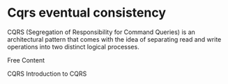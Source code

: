 # Cqrs eventual consistency

CQRS (Segregation of Responsibility for Command Queries) is an architectural pattern that comes with the idea of separating read and write operations into two distinct logical processes.

<ResourceGroupTitle>Free Content</ResourceGroupTitle>

<BadgeLink badgeText="Read" colorScheme="yellow" href="https://martinfowler.com/bliki/CQRS.html">CQRS</BadgeLink>
<BadgeLink badgeText='Read' colorScheme="yellow" href='https://learn.microsoft.com/en-us/azure/architecture/patterns/cqrs'>Introduction to CQRS</BadgeLink>
